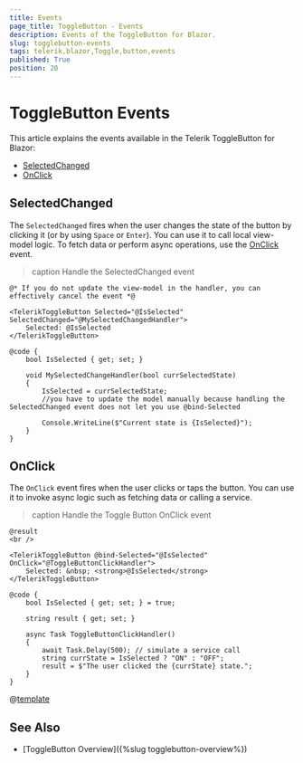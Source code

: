 ```yaml
---
title: Events
page_title: ToggleButton - Events
description: Events of the ToggleButton for Blazor.
slug: togglebutton-events
tags: telerik,blazor,Toggle,button,events
published: True
position: 20
---
```


# ToggleButton Events

This article explains the events available in the Telerik ToggleButton for Blazor:

* [SelectedChanged](#selectedchanged)
* [OnClick](#onclick)
 

## SelectedChanged

The `SelectedChanged` fires when the user changes the state of the button by clicking it (or by using `Space` or `Enter`). You can use it to call local view-model logic. To fetch data or perform async operations, use the [OnClick](#onclick) event.

>caption Handle the SelectedChanged event

````CSHTML
@* If you do not update the view-model in the handler, you can effectively cancel the event *@

<TelerikToggleButton Selected="@IsSelected" SelectedChanged="@MySelectedChangedHandler">
    Selected: @IsSelected
</TelerikToggleButton>

@code {
    bool IsSelected { get; set; }

    void MySelectedChangeHandler(bool currSelectedState)
    {
        IsSelected = currSelectedState;
        //you have to update the model manually because handling the SelectedChanged event does not let you use @bind-Selected

        Console.WriteLine($"Current state is {IsSelected}");
    }
}
````


## OnClick 

The `OnClick` event fires when the user clicks or taps the button. You can use it to invoke async logic such as fetching data or calling a service.

>caption Handle the Toggle Button OnClick event

````CSHTML
@result
<br />

<TelerikToggleButton @bind-Selected="@IsSelected" OnClick="@ToggleButtonClickHandler">
    Selected: &nbsp; <strong>@IsSelected</strong>
</TelerikToggleButton>

@code {
    bool IsSelected { get; set; } = true;

    string result { get; set; }

    async Task ToggleButtonClickHandler()
    {
        await Task.Delay(500); // simulate a service call
        string currState = IsSelected ? "ON" : "OFF";
        result = $"The user clicked the {currState} state.";
    }
}
````

@[template](/_contentTemplates/common/general-info.md#event-callback-can-be-async)


## See Also

  * [ToggleButton Overview]({%slug togglebutton-overview%})
